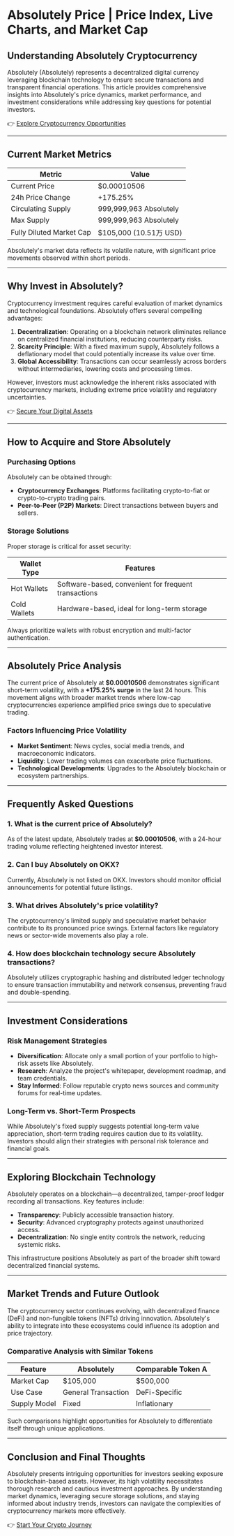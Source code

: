 # Absolutely Price | Price Index, Live Charts, and Market Cap  

## Understanding Absolutely Cryptocurrency  

Absolutely (Absolutely) represents a decentralized digital currency leveraging blockchain technology to ensure secure transactions and transparent financial operations. This article provides comprehensive insights into Absolutely's price dynamics, market performance, and investment considerations while addressing key questions for potential investors.  

👉 [Explore Cryptocurrency Opportunities](https://bit.ly/okx-bonus)  

---

## Current Market Metrics  

| Metric                | Value                     |  
|-----------------------|---------------------------|  
| Current Price         | $0.00010506               |  
| 24h Price Change      | +175.25%                  |  
| Circulating Supply    | 999,999,963 Absolutely    |  
| Max Supply            | 999,999,963 Absolutely    |  
| Fully Diluted Market Cap | $105,000 (10.51万 USD) |  

Absolutely's market data reflects its volatile nature, with significant price movements observed within short periods.  

---

## Why Invest in Absolutely?  

Cryptocurrency investment requires careful evaluation of market dynamics and technological foundations. Absolutely offers several compelling advantages:  

1. **Decentralization**: Operating on a blockchain network eliminates reliance on centralized financial institutions, reducing counterparty risks.  
2. **Scarcity Principle**: With a fixed maximum supply, Absolutely follows a deflationary model that could potentially increase its value over time.  
3. **Global Accessibility**: Transactions can occur seamlessly across borders without intermediaries, lowering costs and processing times.  

However, investors must acknowledge the inherent risks associated with cryptocurrency markets, including extreme price volatility and regulatory uncertainties.  

👉 [Secure Your Digital Assets](https://bit.ly/okx-bonus)  

---

## How to Acquire and Store Absolutely  

### Purchasing Options  
Absolutely can be obtained through:  
- **Cryptocurrency Exchanges**: Platforms facilitating crypto-to-fiat or crypto-to-crypto trading pairs.  
- **Peer-to-Peer (P2P) Markets**: Direct transactions between buyers and sellers.  

### Storage Solutions  
Proper storage is critical for asset security:  

| Wallet Type | Features                          |  
|-------------|-----------------------------------|  
| Hot Wallets | Software-based, convenient for frequent transactions |  
| Cold Wallets | Hardware-based, ideal for long-term storage |  

Always prioritize wallets with robust encryption and multi-factor authentication.  

---

## Absolutely Price Analysis  

The current price of Absolutely at **$0.00010506** demonstrates significant short-term volatility, with a **+175.25% surge** in the last 24 hours. This movement aligns with broader market trends where low-cap cryptocurrencies experience amplified price swings due to speculative trading.  

### Factors Influencing Price Volatility  
- **Market Sentiment**: News cycles, social media trends, and macroeconomic indicators.  
- **Liquidity**: Lower trading volumes can exacerbate price fluctuations.  
- **Technological Developments**: Upgrades to the Absolutely blockchain or ecosystem partnerships.  

---

## Frequently Asked Questions  

### 1. What is the current price of Absolutely?  
As of the latest update, Absolutely trades at **$0.00010506**, with a 24-hour trading volume reflecting heightened investor interest.  

### 2. Can I buy Absolutely on OKX?  
Currently, Absolutely is not listed on OKX. Investors should monitor official announcements for potential future listings.  

### 3. What drives Absolutely's price volatility?  
The cryptocurrency's limited supply and speculative market behavior contribute to its pronounced price swings. External factors like regulatory news or sector-wide movements also play a role.  

### 4. How does blockchain technology secure Absolutely transactions?  
Absolutely utilizes cryptographic hashing and distributed ledger technology to ensure transaction immutability and network consensus, preventing fraud and double-spending.  

---

## Investment Considerations  

### Risk Management Strategies  
- **Diversification**: Allocate only a small portion of your portfolio to high-risk assets like Absolutely.  
- **Research**: Analyze the project's whitepaper, development roadmap, and team credentials.  
- **Stay Informed**: Follow reputable crypto news sources and community forums for real-time updates.  

### Long-Term vs. Short-Term Prospects  
While Absolutely's fixed supply suggests potential long-term value appreciation, short-term trading requires caution due to its volatility. Investors should align their strategies with personal risk tolerance and financial goals.  

---

## Exploring Blockchain Technology  

Absolutely operates on a blockchain—a decentralized, tamper-proof ledger recording all transactions. Key features include:  
- **Transparency**: Publicly accessible transaction history.  
- **Security**: Advanced cryptography protects against unauthorized access.  
- **Decentralization**: No single entity controls the network, reducing systemic risks.  

This infrastructure positions Absolutely as part of the broader shift toward decentralized financial systems.  

---

## Market Trends and Future Outlook  

The cryptocurrency sector continues evolving, with decentralized finance (DeFi) and non-fungible tokens (NFTs) driving innovation. Absolutely's ability to integrate into these ecosystems could influence its adoption and price trajectory.  

### Comparative Analysis with Similar Tokens  
| Feature                | Absolutely          | Comparable Token A |  
|------------------------|---------------------|--------------------|  
| Market Cap             | $105,000            | $500,000           |  
| Use Case               | General Transaction | DeFi-Specific      |  
| Supply Model           | Fixed               | Inflationary       |  

Such comparisons highlight opportunities for Absolutely to differentiate itself through unique applications.  

---

## Conclusion and Final Thoughts  

Absolutely presents intriguing opportunities for investors seeking exposure to blockchain-based assets. However, its high volatility necessitates thorough research and cautious investment approaches. By understanding market dynamics, leveraging secure storage solutions, and staying informed about industry trends, investors can navigate the complexities of cryptocurrency markets more effectively.  

👉 [Start Your Crypto Journey](https://bit.ly/okx-bonus)  

